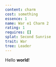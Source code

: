 ```yaml
---
content: charm
cost: something
essence: 1
name: War e1 Charm 2
rating: 1
requires: []
splat: Second Sunrise
trait: War
tree: Leader
---
```


Hello **world**!
